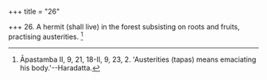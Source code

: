 +++
title = "26"

+++
26. A hermit (shall live) in the forest subsisting on roots and fruits, practising austerities. [^15] 


[^15]:  Āpastamba II, 9, 21, 18-II, 9, 23, 2. 'Austerities (tapas) means emaciating his body.'--Haradatta.
